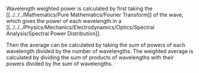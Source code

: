 Wavelength weighted power is calculated by first taking the [[../../../Mathematics/Pure Mathematics/Fourier Transform]] of the wave, which gives the power of each wavelength in a [[../../../Physics/Mechanics/Electrodynamics/Optics/Spectral Analysis/Spectral Power Distribution]].

Then the average can be calculated by taking the sum of powers of each wavelength divided by the number of wavelengths. The weighted average is calculated by dividing the sum of products of wavelengths with their powers divided by the sum of wavelengths.